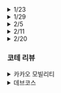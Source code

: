 <details> 
<summary>1/23</summary>

### 공통 문제

- [거리두기 확인하기](https://programmers.co.kr/learn/courses/30/lessons/81302) : O
- [N-Qeen](https://programmers.co.kr/learn/courses/30/lessons/12952) : 정확도 72.7(테스트 9, 10, 11 시간초과)
- [문자열 압축](https://programmers.co.kr/learn/courses/30/lessons/60057) : O

### 개인 문제

- [광고 삽입](https://programmers.co.kr/learn/courses/30/lessons/72414) : 시도 해봤으나 틀림, 답안 확인
- [디스크 컨트롤러](https://programmers.co.kr/learn/courses/30/lessons/42627) : 답안 확인

</details>

<details> 
<summary>1/29</summary>

### 공통 문제

- [조이스틱](https://programmers.co.kr/learn/courses/30/lessons/42860) : 정확도 74.1(테스트 13, 18, 22, 23, 24, 25, 27 실패)
- [수식 최대화](https://programmers.co.kr/learn/courses/30/lessons/67257) : O
- [더 맵게](https://programmers.co.kr/learn/courses/30/lessons/42626) : O

### 개인 문제

- [순위 검색](https://programmers.co.kr/learn/courses/30/lessons/72412) : 정확도 100 효율성 0
- [메뉴 리뉴얼](https://programmers.co.kr/learn/courses/30/lessons/72411?) : O

</details>

<details> 
<summary>2/5</summary>

### 공통 문제

- [주차 요금 계산](https://programmers.co.kr/learn/courses/30/lessons/92341) : O
- [프린터](https://programmers.co.kr/learn/courses/30/lessons/42587) : 정확도 95% (테스트 7 실패, 겁나게 어렵게 품)
- [house-robber-ii](https://leetcode.com/problems/house-robber-ii/) : O

### 개인 문제

</details>

<details> 
<summary>2/11</summary>

### 공통 문제

- [뉴스 클러스터링](https://www.acmicpc.net/problem/20542) : 시간초과
- [받아쓰기](https://programmers.co.kr/learn/courses/30/lessons/17677) : O
- [보석쇼핑](https://programmers.co.kr/learn/courses/30/lessons/67258) : 답안 확인

### 개인 문제

</details>

<details> 
<summary>2/20</summary>

### 공통 문제

- [불량 사용자](https://programmers.co.kr/learn/courses/30/lessons/64064) : X
- [징검다리 건너기](https://programmers.co.kr/learn/courses/30/lessons/64062) : X
- [크레인 인형](https://programmers.co.kr/learn/courses/30/lessons/67258) : O
- [튜플](https://programmers.co.kr/learn/courses/30/lessons/64065) : O
- [호텔 방 배정](https://programmers.co.kr/learn/courses/30/lessons/67258) : X

### 개인 문제

</details>

### 코테 리뷰

<details>
<summary>카카오 모빌리티</summary>

- 문자열 처리 문제 O: 30분 정도 품
- 그래프 문제 O X: 그래프가 익숙치 않아서 시간을 허비, 최적화를 못함
- ?? X: 굉장히 어렵게 생각했음. 최적화에 꽂혀서 오히려 너무 복잡하게 품 -> 일단 완전탐색을 하기로 했다면 최대한 간단히 일단 구현해보기

- 최종 리뷰 : 가장 어려워보이는 문제는 딱 한 문제를 아예 남겨둔 상태에서 나머지 문제를 최적화까지 완료하자. 괜히 마지막 문제 건드렸다가 전 문제 최적화도 못하고 마지막 문제도 못푼다....
</details>

<details>
<summary>데브코스</summary>

- 그리디 문제 O: 디테일이 조금 복잡해서 케이스 한두개씩 통과 못하던거 겨우 통과
- 구현 문제 O: 스택 사용하면서, 문자열 처리 통과
- 그래프 문제 X: 중도 포기!

- 최종 리뷰 : 한 문제 포기하긴 했지만 나머지 두 문제는 디테일만 잘 잡아주면 평이했음
</details>
